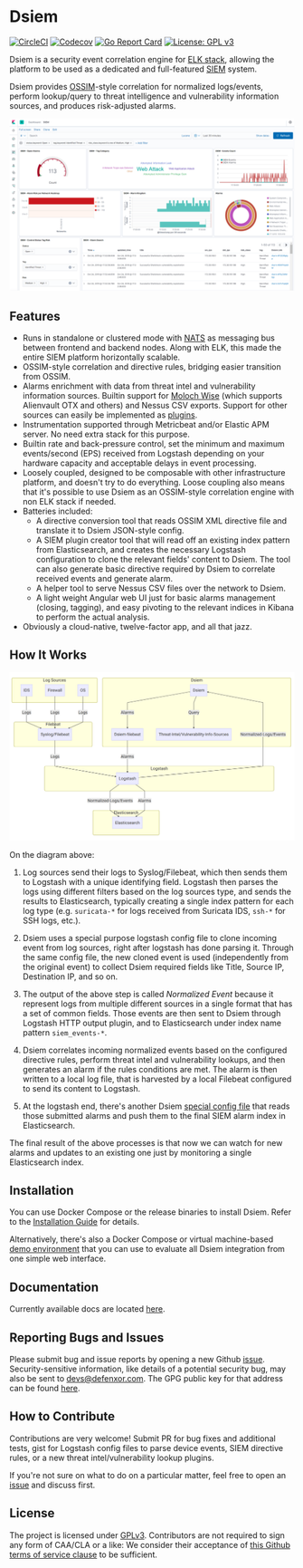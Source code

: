# Dsiem 

[![CircleCI](https://circleci.com/gh/defenxor/dsiem.svg?style=shield&circle-token=def79b85071ad74a4bb86fd9d225bb09d00694c5)](https://circleci.com/gh/defenxor/dsiem) [![Codecov](https://codecov.io/gh/defenxor/dsiem/branch/master/graph/badge.svg?token=3446slNekt)](https://codecov.io/gh/defenxor/dsiem) [![Go Report Card](https://goreportcard.com/badge/defenxor/dsiem)](https://goreportcard.com/report/defenxor/dsiem) [![License: GPL v3](https://img.shields.io/badge/License-GPL%20v3-blue.svg)](https://www.gnu.org/licenses/gpl-3.0) 

Dsiem is a security event correlation engine for [ELK stack](https://www.elastic.co/elk-stack), allowing the platform to be used as a dedicated and full-featured [SIEM](https://en.wikipedia.org/wiki/Security_information_and_event_management) system.

Dsiem provides [OSSIM](https://www.alienvault.com/products/ossim)-style correlation for normalized logs/events, perform lookup/query to threat intelligence and vulnerability information sources, and produces risk-adjusted alarms.

![Example Kibana Dashboard](/docs/images/kbn-dashboard.png)

## Features

* Runs in standalone or clustered mode with [NATS](https://nats.io/) as messaging bus between frontend and backend nodes. Along with ELK, this made the entire SIEM platform horizontally scalable.
* OSSIM-style correlation and directive rules, bridging easier transition from OSSIM.
* Alarms enrichment with data from threat intel and vulnerability information sources. Builtin support for [Moloch Wise](https://github.com/aol/moloch/wiki/WISE) (which supports Alienvault OTX and others) and Nessus CSV exports. Support for other sources can easily be implemented as [plugins](https://github.com/defenxor/dsiem/blob/master/docs/ti_vuln_plugins.md#about-threat-intel-lookup-plugin).
* Instrumentation supported through Metricbeat and/or Elastic APM server. No need extra stack for this purpose.
* Builtin rate and back-pressure control, set the minimum and maximum events/second (EPS) received from Logstash depending on your hardware capacity and acceptable delays in event processing.
* Loosely coupled, designed to be composable with other infrastructure platform, and doesn't try to do everything. Loose coupling also means that it's possible to use Dsiem as an OSSIM-style correlation engine with non ELK stack if needed.
* Batteries included:
    * A directive conversion tool that reads OSSIM XML directive file and translate it to Dsiem JSON-style config.
    * A SIEM plugin creator tool that will read off an existing index pattern from Elasticsearch, and creates the necessary Logstash configuration to clone the relevant fields' content to Dsiem. The tool can also generate basic directive required by Dsiem to correlate received events and generate alarm.
    * A helper tool to serve Nessus CSV files over the network to Dsiem.
    * A light weight Angular web UI just for basic alarms management (closing, tagging), and easy pivoting to the relevant indices in Kibana to perform the actual analysis.
* Obviously a cloud-native, twelve-factor app, and all that jazz.

## How It Works

![Simple Architecture](https://github.com/defenxor/dsiem/blob/master/docs/images/simple-arch.png)

On the diagram above:

1. Log sources send their logs to Syslog/Filebeat, which then sends them to Logstash with a unique identifying field. Logstash then parses the logs using different filters based on the log sources type, and sends the results to Elasticsearch, typically creating a single index pattern for each log type (e.g. `suricata-*` for logs received from Suricata IDS, `ssh-*` for SSH logs, etc.).

1. Dsiem uses a special purpose logstash config file to clone incoming event from log sources, right after logstash has done parsing it. Through the same config file, the new cloned event is used (independently from the original event) to collect Dsiem required fields like Title, Source IP, Destination IP, and so on.
    
1. The output of the above step is called *Normalized Event* because it represent logs from multiple different sources in a single format that has a set of common fields. Those events are then sent to Dsiem through Logstash HTTP output plugin, and to Elasticsearch under index name pattern `siem_events-*`.

1. Dsiem correlates incoming normalized events based on the configured directive rules, perform threat intel and vulnerability lookups, and then generates an alarm if the rules conditions are met. The alarm is then written to a local log file, that is harvested by a local Filebeat configured to send its content to Logstash.

1. At the logstash end, there's another Dsiem [special config file](https://github.com/defenxor/dsiem/blob/master/deployments/docker/conf/logstash/conf.d/80_siem.conf) that reads those submitted alarms and push them to the final SIEM alarm index in Elasticsearch.
    
The final result of the above processes is that now we can watch for new alarms and updates to an existing one just by monitoring a single Elasticsearch index.

## Installation

You can use Docker Compose or the release binaries to install Dsiem. Refer to the [Installation Guide](https://github.com/defenxor/dsiem/blob/master/docs/installation.md) for details.

Alternatively, there's also a Docker Compose or virtual machine-based [demo environment](https://github.com/defenxor/dsiem/tree/master/demo) that you can use to evaluate all Dsiem integration from one simple web interface.

## Documentation

Currently available docs are located [here](https://github.com/defenxor/dsiem/blob/master/docs/).

## Reporting Bugs and Issues

Please submit bug and issue reports by opening a new Github [issue](https://github.com/defenxor/dsiem/issues/new). Security-sensitive information, like details of a potential security bug, may also be sent to devs@defenxor.com. The GPG public key for that address can be found [here](https://pgp.mit.edu/pks/lookup?search=devs%40defenxor.com).


## How to Contribute

Contributions are very welcome! Submit PR for bug fixes and additional tests, gist for Logstash config files to parse device events, SIEM directive rules, or a new threat intel/vulnerability lookup plugins.

If you're not sure on what to do on a particular matter, feel free to open an <a href="https://github.com/defenxor/dsiem/issues"> issue</a> and discuss first.

## License

The project is licensed under <a href="https://github.com/defenxor/dsiem/blob/master/LICENSE">GPLv3</a>. Contributors are not required to sign any form of CAA/CLA or a like: We consider their acceptance of <a href="https://help.github.com/articles/github-terms-of-service/#6-contributions-under-repository-license">this Github terms of service clause</a> to be sufficient.
